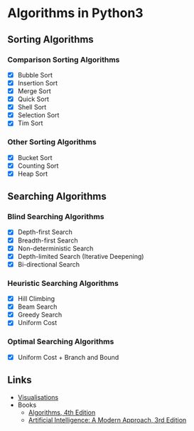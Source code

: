 # Algorithms in Python3
## Sorting Algorithms
### Comparison Sorting Algorithms
- [x] Bubble Sort
- [x] Insertion Sort
- [x] Merge Sort
- [x] Quick Sort
- [x] Shell Sort
- [x] Selection Sort
- [x] Tim Sort

### Other Sorting Algorithms
- [x] Bucket Sort
- [x] Counting Sort
- [x] Heap Sort

## Searching Algorithms
### Blind Searching Algorithms
- [x] Depth-first Search
- [x] Breadth-first Search
- [x] Non-deterministic Search
- [x] Depth-limited Search (Iterative Deepening)
- [x] Bi-directional Search

### Heuristic Searching Algorithms
- [x] Hill Climbing
- [x] Beam Search
- [x] Greedy Search
- [x] Uniform Cost

### Optimal Searching Algorithms
- [x] Uniform Cost + Branch and Bound

## Links
- [Visualisations](https://www.cs.usfca.edu/%7Egalles/visualization/Algorithms.html)
- Books
    - [Algorithms, 4th Edition](https://algs4.cs.princeton.edu/home/)
    - [Artificial Intelligence: A Modern Approach, 3rd Edition](http://aima.cs.berkeley.edu/)
